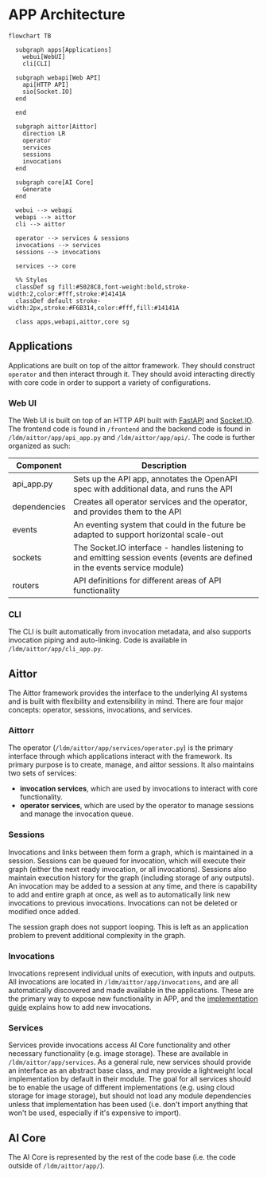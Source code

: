# APP Architecture

```mermaid
flowchart TB

  subgraph apps[Applications]
    webui[WebUI]
    cli[CLI]

  subgraph webapi[Web API]
    api[HTTP API]
    sio[Socket.IO]
  end

  end

  subgraph aittor[Aittor]
    direction LR
    operator
    services
    sessions
    invocations
  end

  subgraph core[AI Core]
    Generate
  end

  webui --> webapi
  webapi --> aittor
  cli --> aittor

  operator --> services & sessions
  invocations --> services
  sessions --> invocations

  services --> core

  %% Styles
  classDef sg fill:#5028C8,font-weight:bold,stroke-width:2,color:#fff,stroke:#14141A
  classDef default stroke-width:2px,stroke:#F6B314,color:#fff,fill:#14141A

  class apps,webapi,aittor,core sg

```

## Applications

Applications are built on top of the aittor framework. They should construct `operator` and then interact through it. They should avoid interacting directly with core code in order to support a variety of configurations.

### Web UI

The Web UI is built on top of an HTTP API built with [FastAPI](https://fastapi.tiangolo.com/) and [Socket.IO](https://socket.io/). The frontend code is found in `/frontend` and the backend code is found in `/ldm/aittor/app/api_app.py` and `/ldm/aittor/app/api/`. The code is further organized as such:

| Component | Description |
| --- | --- |
| api_app.py | Sets up the API app, annotates the OpenAPI spec with additional data, and runs the API |
| dependencies | Creates all operator services and the operator, and provides them to the API |
| events | An eventing system that could in the future be adapted to support horizontal scale-out |
| sockets | The Socket.IO interface - handles listening to and emitting session events (events are defined in the events service module) |
| routers | API definitions for different areas of API functionality |

### CLI

The CLI is built automatically from invocation metadata, and also supports invocation piping and auto-linking. Code is available in `/ldm/aittor/app/cli_app.py`.

## Aittor

The Aittor framework provides the interface to the underlying AI systems and is built with flexibility and extensibility in mind. There are four major concepts: operator, sessions, invocations, and services.

### Aittorr

The operator (`/ldm/aittor/app/services/operator.py`) is the primary interface through which applications interact with the framework. Its primary purpose is to create, manage, and aittor sessions. It also maintains two sets of services:
- **invocation services**, which are used by invocations to interact with core functionality.
- **operator services**, which are used by the operator to manage sessions and manage the invocation queue.

### Sessions

Invocations and links between them form a graph, which is maintained in a session. Sessions can be queued for invocation, which will execute their graph (either the next ready invocation, or all invocations). Sessions also maintain execution history for the graph (including storage of any outputs). An invocation may be added to a session at any time, and there is capability to add and entire graph at once, as well as to automatically link new invocations to previous invocations. Invocations can not be deleted or modified once added.

The session graph does not support looping. This is left as an application problem to prevent additional complexity in the graph.

### Invocations

Invocations represent individual units of execution, with inputs and outputs. All invocations are located in `/ldm/aittor/app/invocations`, and are all automatically discovered and made available in the applications. These are the primary way to expose new functionality in APP, and the [implementation guide](INVOCATIONS.md) explains how to add new invocations.

### Services

Services provide invocations access AI Core functionality and other necessary functionality (e.g. image storage). These are available in `/ldm/aittor/app/services`. As a general rule, new services should provide an interface as an abstract base class, and may provide a lightweight local implementation by default in their module. The goal for all services should be to enable the usage of different implementations (e.g. using cloud storage for image storage), but should not load any module dependencies unless that implementation has been used (i.e. don't import anything that won't be used, especially if it's expensive to import).

## AI Core

The AI Core is represented by the rest of the code base (i.e. the code outside of `/ldm/aittor/app/`).
